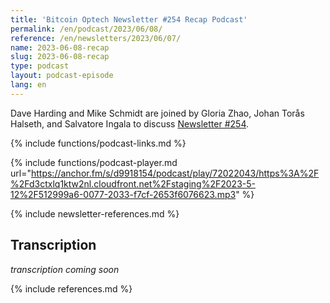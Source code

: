```yaml
---
title: 'Bitcoin Optech Newsletter #254 Recap Podcast'
permalink: /en/podcast/2023/06/08/
reference: /en/newsletters/2023/06/07/
name: 2023-06-08-recap
slug: 2023-06-08-recap
type: podcast
layout: podcast-episode
lang: en
---
```

Dave Harding and Mike Schmidt are joined by Gloria Zhao, Johan Torås Halseth,
and Salvatore Ingala to discuss [Newsletter #254]({{page.reference}}).

{% include functions/podcast-links.md %}

{% include functions/podcast-player.md url="https://anchor.fm/s/d9918154/podcast/play/72022043/https%3A%2F%2Fd3ctxlq1ktw2nl.cloudfront.net%2Fstaging%2F2023-5-12%2F512999a6-0077-2033-f7cf-2653f6076623.mp3" %}

{% include newsletter-references.md %}

## Transcription

_transcription coming soon_

{% include references.md %}
